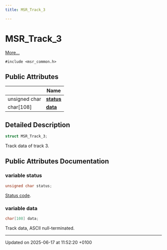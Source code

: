 ```yaml
---
title: MSR_Track_3

---
```


# MSR_Track_3



 [More...](#detailed-description)


`#include <msr_common.h>`

## Public Attributes

|                | Name           |
| -------------- | -------------- |
| unsigned char | **[status](struct_m_s_r___track__3.md#variable-status)**  |
| char[108] | **[data](struct_m_s_r___track__3.md#variable-data)**  |

## Detailed Description

```cpp
struct MSR_Track_3;
```


Track data of track 3. 

## Public Attributes Documentation

### variable status

```cpp
unsigned char status;
```


[Status code](group___m_s_r___s_t_a_t_u_s___c_o_d_e_s.md). 


### variable data

```cpp
char[108] data;
```


Track data, ASCII null-terminated. 


-------------------------------

Updated on 2025-06-17 at 11:52:20 +0100